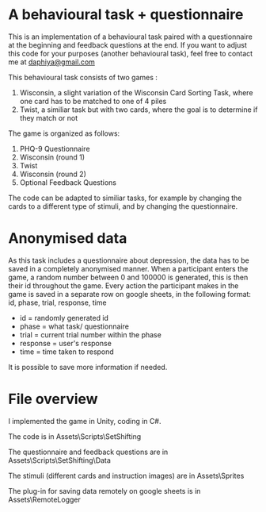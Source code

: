 # A behavioural task + questionnaire

This is an implementation of a behavioural task paired with a questionnaire at the beginning and feedback questions at the end. 
If you want to adjust this code for your purposes (another behavioural task), feel free to contact me at daphiya@gmail.com

This behavioural task consists of two games : 
1. Wisconsin, a slight variation of the Wisconsin Card Sorting Task, where one card has to be matched to one of 4 piles 
2. Twist, a similiar task but with two cards, where the goal is to determine if they match or not 

The game is organized as follows:
1. PHQ-9 Questionnaire
2. Wisconsin (round 1)
3. Twist
4. Wisconsin (round 2)
5. Optional Feedback Questions 

The code can be adapted to similiar tasks, for example by changing the cards to a different type of stimuli, and by changing the questionnaire. 

# Anonymised data 

As this task includes a questionnaire about depression, the data has to be saved in a completely anonymised manner. 
When a participant enters the game, a random number between 0 and 100000 is generated, this is then their id throughout the game. Every action the participant makes in the game is saved in a separate row on google sheets, in the following format: 
id, phase, trial, response, time

- id = randomly generated id 
- phase = what task/ questionnaire
- trial = current trial number within the phase 
- response = user's response 
- time = time taken to respond 

It is possible to save more information if needed.  

# File overview 

I implemented the game in Unity, coding in C#.  

The code is in Assets\Scripts\SetShifting

The questionnaire and feedback questions are in Assets\Scripts\SetShifting\Data

The stimuli (different cards and instruction images) are in Assets\Sprites 

The plug-in for saving data remotely on google sheets is in Assets\RemoteLogger
